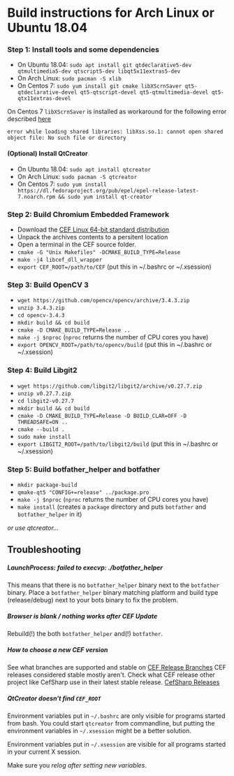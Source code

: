 # Build instructions for Arch Linux or Ubuntu 18.04

### Step 1: Install tools and some dependencies

- On Ubuntu 18.04: `sudo apt install git qtdeclarative5-dev qtmultimedia5-dev qtscript5-dev libqt5x11extras5-dev`
- On Arch Linux: `sudo pacman -S xlib`
- On Centos 7: `sudo yum install git cmake libXScrnSaver qt5-qtdeclarative-devel qt5-qtscript-devel qt5-qtmultimedia-devel qt5-qtx11extras-devel`

On Centos 7 `libXScrnSaver` is installed as workaround for the following error described [here](https://github.com/atom/atom/issues/13176)

```error while loading shared libraries: libXss.so.1: cannot open shared object file: No such file or directory```

#### (Optional) Install QtCreator

- On Ubuntu 18.04: `sudo apt install qtcreator`
- On Arch Linux: `sudo pacman -S qtcreator`
- On Centos 7: `sudo yum install https://dl.fedoraproject.org/pub/epel/epel-release-latest-7.noarch.rpm && sudo yum install qt-creator`

### Step 2: Build Chromium Embedded Framework

- Download the [CEF Linux 64-bit standard distribution](http://opensource.spotify.com/cefbuilds/cef_binary_3.3325.1758.g9aea513_linux64.tar.bz2)
- Unpack the archives contents to a persitent location
- Open a terminal in the CEF source folder.
- `cmake -G "Unix Makefiles" -DCMAKE_BUILD_TYPE=Release`
- `make -j4 libcef_dll_wrapper`
- `export CEF_ROOT=/path/to/CEF` (put this in ~/.bashrc or ~/.xsession)

### Step 3: Build OpenCV 3

- `wget https://github.com/opencv/opencv/archive/3.4.3.zip`
- `unzip 3.4.3.zip`
- `cd opencv-3.4.3`
- `mkdir build && cd build`
- `cmake -D CMAKE_BUILD_TYPE=Release ..`
- `make -j $nproc` (`nproc` returns the number of CPU cores you have)
- `export OPENCV_ROOT=/path/to/opencv/build` (put this in ~/.bashrc or ~/.xsession)

### Step 4: Build Libgit2

- `wget https://github.com/libgit2/libgit2/archive/v0.27.7.zip`
- `unzip v0.27.7.zip`
- `cd libgit2-v0.27.7`
- `mkdir build && cd build`
- `cmake -D CMAKE_BUILD_TYPE=Release -D BUILD_CLAR=OFF -D THREADSAFE=ON ..`
- `cmake --build .`
- `sudo make install`
- `export LIBGIT2_ROOT=/path/to/libgit2/build` (put this in ~/.bashrc or ~/.xsession)

### Step 5: Build botfather_helper and botfather

- `mkdir package-build`
- `qmake-qt5 "CONFIG+=release" ../package.pro`
- `make -j $nproc` (`nproc` returns the number of CPU cores you have)
- `make install` (creates a `package` directory and puts `botfather` and `botfather_helper` in it)

*or use qtcreator...*

## Troubleshooting

##### LaunchProcess: failed to execvp: ./botfather_helper

This means that there is no `botfather_helper` binary next to the `botfather` binary.
Place a `botfather_helper` binary matching platform and build type (release/debug) next to your bots binary to fix the problem.

##### Browser is blank / nothing works after CEF Update

Rebuild(!) the both `botfather_helper` and(!) `botfather`.

##### How to choose a new CEF version

See what branches are supported and stable on [CEF Release Branches](https://bitbucket.org/chromiumembedded/cef/wiki/BranchesAndBuilding.md#markdown-header-release-branches)
CEF releases considered stable mostly aren't. Check what CEF release other project like CefSharp use in their latest stable release. [CefSharp Releases](https://github.com/cefsharp/CefSharp/releases)

##### QtCreator doesn't find `CEF_ROOT`

Environment variables put in `~/.bashrc` are only visible for programs started from bash. You could start `qtcreator` from commandline, but putting the environment variables in `~/.xsession` might be a better solution.

Environment variables put in `~/.xsession` are visible for all programs started in your current X session.

Make sure you *relog after setting new variables*.